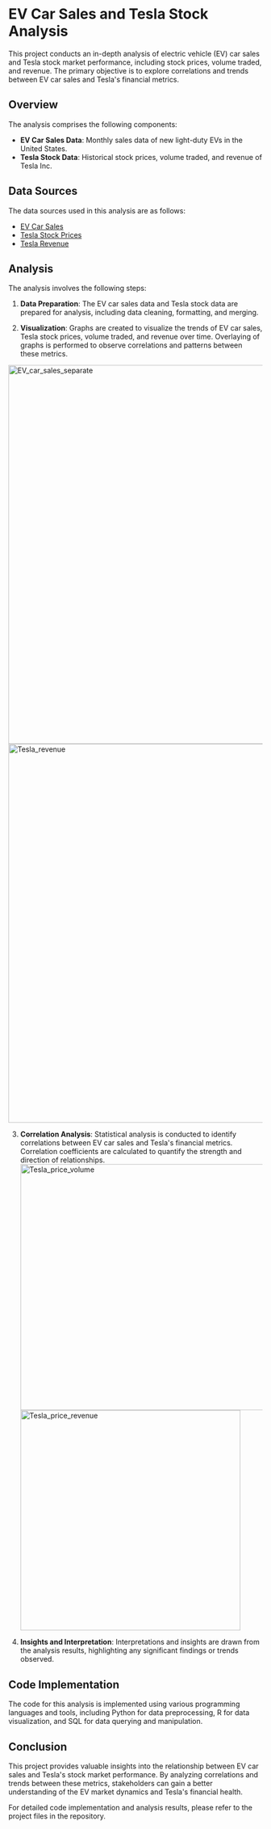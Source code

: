 # EV Car Sales and Tesla Stock Analysis

This project conducts an in-depth analysis of electric vehicle (EV) car sales and Tesla stock market performance, including stock prices, volume traded, and revenue. The primary objective is to explore correlations and trends between EV car sales and Tesla's financial metrics.

## Overview

The analysis comprises the following components:
- **EV Car Sales Data**: Monthly sales data of new light-duty EVs in the United States.
- **Tesla Stock Data**: Historical stock prices, volume traded, and revenue of Tesla Inc.

## Data Sources

The data sources used in this analysis are as follows:
- [EV Car Sales](https://www.energy.gov/eere/vehicles/articles/fotw-1329-february-12-2024-monthly-sales-new-light-duty-evs-united-states)
- [Tesla Stock Prices](https://www.macrotrends.net/stocks/charts/TSLA/tesla/stock-price-history#:~:text=The%20all%2Dtime%20high%20Tesla,below%20the%20current%20share%20price.)
- [Tesla Revenue](https://www.macrotrends.net/stocks/charts/TSLA/tesla/revenue)

## Analysis

The analysis involves the following steps:

1. **Data Preparation**: The EV car sales data and Tesla stock data are prepared for analysis, including data cleaning, formatting, and merging.

2. **Visualization**: Graphs are created to visualize the trends of EV car sales, Tesla stock prices, volume traded, and revenue over time. Overlaying of graphs is performed to observe correlations and patterns between these metrics.

<img width="750" alt="EV_car_sales_separate" src="https://github.com/iamhuytran/EV-sales-and-tesla-stock-analysis/assets/102829980/df580248-408d-4df9-9cfd-0671f317c154">
<img width="750" alt="Tesla_revenue" src="https://github.com/iamhuytran/EV-sales-and-tesla-stock-analysis/assets/102829980/7264ba82-b3ae-41d3-8392-9707c34921e6">

3. **Correlation Analysis**: Statistical analysis is conducted to identify correlations between EV car sales and Tesla's financial metrics. Correlation coefficients are calculated to quantify the strength and direction of relationships. <img width="487" alt="Tesla_price_volume" src="https://github.com/iamhuytran/EV-sales-and-tesla-stock-analysis/assets/102829980/e24e511b-0536-4e9e-8fe2-397d6eae054c"> <img width="436" alt="Tesla_price_revenue" src="https://github.com/iamhuytran/EV-sales-and-tesla-stock-analysis/assets/102829980/2ee23613-85a2-4a10-9e73-683931b2d41d">





4. **Insights and Interpretation**: Interpretations and insights are drawn from the analysis results, highlighting any significant findings or trends observed.

## Code Implementation

The code for this analysis is implemented using various programming languages and tools, including Python for data preprocessing, R for data visualization, and SQL for data querying and manipulation.

## Conclusion

This project provides valuable insights into the relationship between EV car sales and Tesla's stock market performance. By analyzing correlations and trends between these metrics, stakeholders can gain a better understanding of the EV market dynamics and Tesla's financial health.

For detailed code implementation and analysis results, please refer to the project files in the repository.


